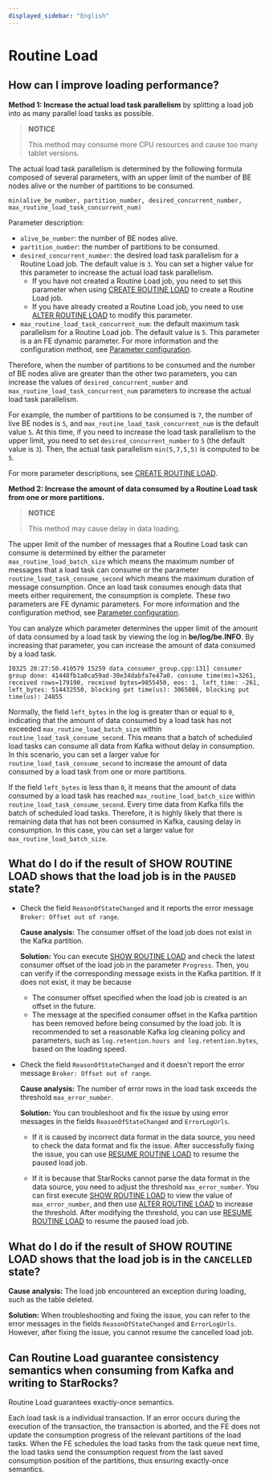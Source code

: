 ```yaml
---
displayed_sidebar: "English"
---
```


# Routine Load

## How can I improve loading performance?

**Method 1: Increase the actual load task parallelism** by splitting a load job into as many parallel load tasks as possible.

> **NOTICE**
>
> This method may consume more CPU resources and cause too many tablet versions.

The actual load task parallelism is determined by the following formula composed of several parameters, with an upper limit of the number of BE nodes alive or the number of partitions to be consumed.

```Plaintext
min(alive_be_number, partition_number, desired_concurrent_number, max_routine_load_task_concurrent_num)
```

Parameter description:

- `alive_be_number`: the number of BE nodes alive.
- `partition_number`: the number of partitions to be consumed.
- `desired_concurrent_number`: the desired load task parallelism for a Routine Load job. The default value is `3`. You can set a higher value for this parameter to increase the actual load task parallelism.
  - If you have not created a Routine Load job, you need to set this parameter when using [CREATE ROUTINE LOAD](../../sql-reference/sql-statements/data-manipulation/CREATE_ROUTINE_LOAD.md) to create a Routine Load job.
  - If you have already created a Routine Load job, you need to use [ALTER ROUTINE LOAD](../../sql-reference/sql-statements/data-manipulation/ALTER_ROUTINE_LOAD.md) to modify this parameter.
- `max_routine_load_task_concurrent_num`: the default maximum task parallelism for a Routine Load job. The default value is `5`. This parameter is a an FE dynamic parameter. For more information and the configuration method, see [Parameter configuration](../../administration/Configuration.md#loading-and-unloading).

Therefore, when the number of partitions to be consumed and the number of BE nodes alive are greater than the other two parameters, you can increase the values of `desired_concurrent_number` and `max_routine_load_task_concurrent_num` parameters to increase the actual load task parallelism.

For example, the number of partitions to be consumed is `7`, the number of live BE nodes is `5`, and `max_routine_load_task_concurrent_num` is the default value `5`. At this time, if you need to increase the load task parallelism to the upper limit, you need to set `desired_concurrent_number` to `5` (the default value is `3`). Then, the actual task parallelism `min(5,7,5,5)` is computed to be `5`.

For more parameter descriptions, see [CREATE ROUTINE LOAD](../../sql-reference/sql-statements/data-manipulation/CREATE_ROUTINE_LOAD.md).

**Method 2: Increase the amount of data consumed by a Routine Load task from one or more partitions.**

> **NOTICE**
>
> This method may cause delay in data loading.

The upper limit of the number of messages that a Routine Load task can consume is determined by either the parameter `max_routine_load_batch_size` which means the maximum number of messages that a load task can consume or the parameter `routine_load_task_consume_second` which means the maximum duration of message consumption. Once an load task consumes enough data that meets either requirement, the consumption is complete. These two parameters are FE dynamic parameters. For more information and the configuration method, see [Parameter configuration](../../administration/Configuration.md#loading-and-unloading).

You can analyze which parameter determines the upper limit of the amount of data consumed by a load task by viewing the log in **be/log/be.INFO**. By increasing that parameter, you can increase the amount of data consumed by a load task.

```Plaintext
I0325 20:27:50.410579 15259 data_consumer_group.cpp:131] consumer group done: 41448fb1a0ca59ad-30e34dabfa7e47a0. consume time(ms)=3261, received rows=179190, received bytes=9855450, eos: 1, left_time: -261, left_bytes: 514432550, blocking get time(us): 3065086, blocking put time(us): 24855
```

Normally, the field `left_bytes` in the log is greater than or equal to `0`, indicating that the amount of data consumed by a load task has not exceeded `max_routine_load_batch_size` within `routine_load_task_consume_second`. This means that a batch of scheduled load tasks can consume all data from Kafka without delay in consumption. In this scenario, you can set a larger value for `routine_load_task_consume_second` to increase the amount of data consumed by a load task from one or more partitions.

If the field `left_bytes` is less than `0`, it means that the amount of data consumed by a load task has reached `max_routine_load_batch_size` within `routine_load_task_consume_second`. Every time data from Kafka fills the batch of scheduled load tasks. Therefore, it is highly likely that there is remaining data that has not been consumed in Kafka, causing delay in consumption. In this case, you can set a larger value for `max_routine_load_batch_size`.

## What do I do if the result of SHOW ROUTINE LOAD shows that the load job is in the `PAUSED` state?

- Check the field `ReasonOfStateChanged` and it reports the error message `Broker: Offset out of range`.

  **Cause analysis:** The consumer offset of the load job does not exist in the Kafka partition.

  **Solution:** You can execute [SHOW ROUTINE LOAD](../../sql-reference/sql-statements/data-manipulation/SHOW_ROUTINE_LOAD.md) and check the latest consumer offset of the load job in the parameter `Progress`. Then, you can verify if the corresponding message exists in the Kafka partition. If it does not exist, it may be because

  - The consumer offset specified when the load job is created is an offset in the future.
  - The message at the specified consumer offset in the Kafka partition has been removed before being consumed by the load job. It is recommended to set a reasonable Kafka log cleaning policy and parameters, such as `log.retention.hours and log.retention.bytes`, based on the loading speed.

- Check the field `ReasonOfStateChanged` and it doesn't report the error message `Broker: Offset out of range`.

  **Cause analysis:** The number of error rows in the load task exceeds the threshold `max_error_number`.

  **Solution:** You can troubleshoot and fix the issue by using error messages in the fields `ReasonOfStateChanged` and `ErrorLogUrls`.

  - If it is caused by incorrect data format in the data source, you need to check the data format and fix the issue. After successfully fixing the issue, you can use [RESUME ROUTINE LOAD](../../sql-reference/sql-statements/data-manipulation/RESUME_ROUTINE_LOAD.md) to resume the paused load job.

  - If it is because that StarRocks cannot parse the data format in the data source, you need to adjust the threshold `max_error_number`. You can first execute [SHOW ROUTINE LOAD](../../sql-reference/sql-statements/data-manipulation/SHOW_ROUTINE_LOAD.md) to view the value of `max_error_number`, and then use [ALTER ROUTINE LOAD](../../sql-reference/sql-statements/data-manipulation/ALTER_ROUTINE_LOAD.md) to increase the threshold. After modifying the threshold, you can use [RESUME ROUTINE LOAD](../../sql-reference/sql-statements/data-manipulation/RESUME_ROUTINE_LOAD.md) to resume the paused load job.

## What do I do if the result of SHOW ROUTINE LOAD shows that the load job is in the `CANCELLED` state?

  **Cause analysis:** The load job encountered an exception during loading, such as the table deleted.

  **Solution:** When troubleshooting and fixing the issue, you can refer to the error messages in the fields `ReasonOfStateChanged` and `ErrorLogUrls`. However, after fixing the issue, you cannot resume the cancelled load job.

## Can Routine Load guarantee consistency semantics when consuming from Kafka and writing to StarRocks?

   Routine Load guarantees exactly-once semantics.

   Each load task is a individual transaction. If an error occurs during the execution of the transaction, the transaction is aborted, and the FE does not update the consumption progress of the relevant partitions of the load tasks. When the FE schedules the load tasks from the task queue next time, the load tasks send the consumption request from the last saved consumption position of the partitions, thus ensuring exactly-once semantics.
